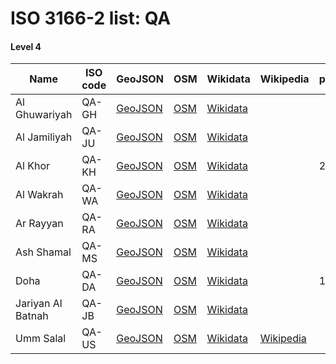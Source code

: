# ISO 3166-2 list: QA


#### Level 4
Name | ISO code | GeoJSON | OSM | Wikidata | Wikipedia | population 
--- | --- | --- | --- | --- | --- | --- 
Al Ghuwariyah | QA-GH | [GeoJSON](../../export/geojson/q7/iso2/QA/QA-GH.geojson) | [OSM](https://www.openstreetmap.org/relation/27334) | [Wikidata](https://www.wikidata.org/wiki/Q623609) |  | 
Al Jamiliyah | QA-JU | [GeoJSON](../../export/geojson/q7/iso2/QA/QA-JU.geojson) | [OSM](https://www.openstreetmap.org/relation/27330) | [Wikidata](https://www.wikidata.org/wiki/Q1147593) |  | 
Al Khor | QA-KH | [GeoJSON](../../export/geojson/q7/iso2/QA/QA-KH.geojson) | [OSM](https://www.openstreetmap.org/relation/27329) | [Wikidata](https://www.wikidata.org/wiki/Q1156471) |  | 202031
Al Wakrah | QA-WA | [GeoJSON](../../export/geojson/q7/iso2/QA/QA-WA.geojson) | [OSM](https://www.openstreetmap.org/relation/27337) | [Wikidata](https://www.wikidata.org/wiki/Q310893) |  | 
Ar Rayyan | QA-RA | [GeoJSON](../../export/geojson/q7/iso2/QA/QA-RA.geojson) | [OSM](https://www.openstreetmap.org/relation/27331) | [Wikidata](https://www.wikidata.org/wiki/Q311272) |  | 
Ash Shamal | QA-MS | [GeoJSON](../../export/geojson/q7/iso2/QA/QA-MS.geojson) | [OSM](https://www.openstreetmap.org/relation/27335) | [Wikidata](https://www.wikidata.org/wiki/Q310872) |  | 
Doha | QA-DA | [GeoJSON](../../export/geojson/q7/iso2/QA/QA-DA.geojson) | [OSM](https://www.openstreetmap.org/relation/27332) | [Wikidata](https://www.wikidata.org/wiki/Q3861) |  | 1312947
Jariyan Al Batnah | QA-JB | [GeoJSON](../../export/geojson/q7/iso2/QA/QA-JB.geojson) | [OSM](https://www.openstreetmap.org/relation/27336) | [Wikidata](https://www.wikidata.org/wiki/Q1070191) |  | 
Umm Salal | QA-US | [GeoJSON](../../export/geojson/q7/iso2/QA/QA-US.geojson) | [OSM](https://www.openstreetmap.org/relation/27328) | [Wikidata](https://www.wikidata.org/wiki/Q990414) | [Wikipedia](http://en.wikipedia.org/wiki/en%3AUmm%20Salal) | 
